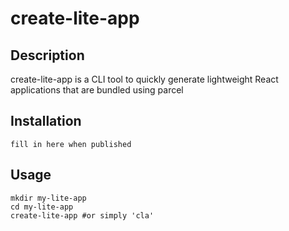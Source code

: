 # create-lite-app

## Description
create-lite-app is a CLI tool to quickly generate lightweight React applications that are bundled using parcel

## Installation
```
fill in here when published
```

## Usage
```
mkdir my-lite-app
cd my-lite-app
create-lite-app #or simply 'cla' 
```
